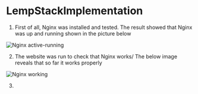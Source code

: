 # LempStackImplementation

1. First of all, Nginx was installed and tested. The result showed that Nginx was up and running shown in the picture below

![Nginx active-running](https://github.com/oghare01/LempStackImplementation/assets/141191975/579f2629-1d79-48bd-b9cc-1695fb18afdb)

 2. The website was run to check that Nginx works/ The below image reveals that so far it works properly

![Nginx working](https://github.com/oghare01/LempStackImplementation/assets/141191975/39ceb475-8072-4c5d-a43a-c12545d0586b)

3. 
